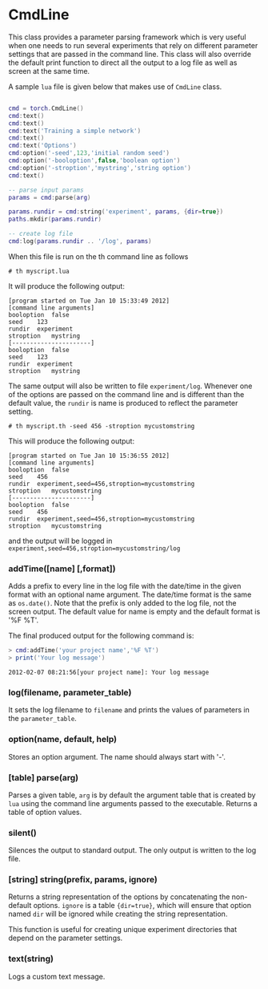 <a name="torch.CmdLine.dok"></a>
# CmdLine #

This class provides a parameter parsing framework which is very
useful when one needs to run several experiments that rely on
different parameter settings that are passed in the command line.
This class will also override the default print function to direct
all the output to a log file as well as screen at the same time.

A sample `lua` file is given below that makes use of `CmdLine`
class.

```lua

cmd = torch.CmdLine()
cmd:text()
cmd:text()
cmd:text('Training a simple network')
cmd:text()
cmd:text('Options')
cmd:option('-seed',123,'initial random seed')
cmd:option('-booloption',false,'boolean option')
cmd:option('-stroption','mystring','string option')
cmd:text()

-- parse input params
params = cmd:parse(arg)

params.rundir = cmd:string('experiment', params, {dir=true})
paths.mkdir(params.rundir)

-- create log file
cmd:log(params.rundir .. '/log', params)

```

When this file is run on the th command line as follows
```shell
# th myscript.lua
```

It will produce the following output:

```
[program started on Tue Jan 10 15:33:49 2012]
[command line arguments]
booloption	false
seed	123
rundir	experiment
stroption	mystring
[----------------------]
booloption	false
seed	123
rundir	experiment
stroption	mystring
```

The same output will also be written to file
`experiment/log`. Whenever one of the options are passed on the
command line and is different than the default value, the `rundir`
is name is produced to reflect the parameter setting.

```shell
# th myscript.th -seed 456 -stroption mycustomstring
```

This will produce the following output:

```
[program started on Tue Jan 10 15:36:55 2012]
[command line arguments]
booloption	false
seed	456
rundir	experiment,seed=456,stroption=mycustomstring
stroption	mycustomstring
[----------------------]
booloption	false
seed	456
rundir	experiment,seed=456,stroption=mycustomstring
stroption	mycustomstring
```

and the output will be logged in
`experiment,seed=456,stroption=mycustomstring/log`

<a name="torch.CmdLine.addtime"></a>
### addTime([name] [,format]) ###

Adds a prefix to every line in the log file with the date/time in the
given format with an optional name argument. The date/time format is
the same as `os.date()`. Note that the prefix is only added to the
log file, not the screen output. The default value for name is empty
and the default format is '%F %T'.

The final produced output for the following command is:

```lua
> cmd:addTime('your project name','%F %T')
> print('Your log message')
```

```
2012-02-07 08:21:56[your project name]: Your log message
```

<a name="torch.CmdLine.log"></a>
### log(filename, parameter_table) ###

It sets the log filename to `filename` and prints the values of
parameters in the `parameter_table`.

<a name="torch.CmdLine.option"></a>
### option(name, default, help) ###

Stores an option argument. The name should always start with '-'.

<a name="torch.CmdLine.parse"></a>
### [table] parse(arg) ###

Parses a given table, `arg` is by default the argument table that 
is created by `lua` using the command line arguments passed to the 
executable. Returns a table of option values.

<a name="torch.CmdLine.silent"></a>
### silent() ###

Silences the output to standard output. The only output is written to
the log file.

<a name="torch.CmdLine.string"></a>
### [string] string(prefix, params, ignore) ###

Returns a string representation of the options by concatenating the
non-default options. `ignore` is a table `{dir=true}`, which will
ensure that option named `dir` will be ignored while creating the
string representation.

This function is useful for creating unique experiment directories that
depend on the parameter settings.

<a name="torch.CmdLine.text"></a>
### text(string) ###

Logs a custom text message.



